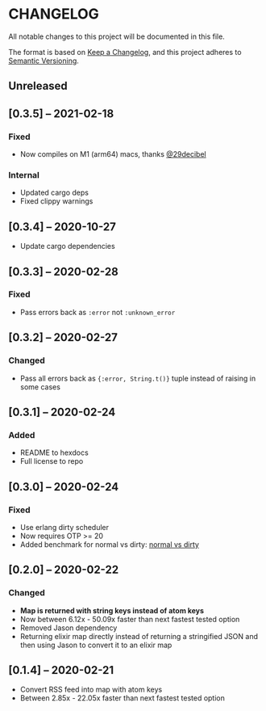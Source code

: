 # CHANGELOG

All notable changes to this project will be documented in this file.

The format is based on [Keep a Changelog](https://keepachangelog.com/en/1.0.0/),
and this project adheres to [Semantic Versioning](https://semver.org/spec/v2.0.0.html).

## Unreleased

## [0.3.5] – 2021-02-18

### Fixed

- Now compiles on M1 (arm64) macs, thanks [@29decibel](https://github.com/29decibel)

### Internal

- Updated cargo deps
- Fixed clippy warnings

## [0.3.4] – 2020-10-27

- Update cargo dependencies

## [0.3.3] – 2020-02-28

### Fixed

- Pass errors back as `:error` not `:unknown_error`

## [0.3.2] – 2020-02-27

### Changed

- Pass all errors back as `{:error, String.t()}` tuple instead of raising in some cases

## [0.3.1] – 2020-02-24

### Added

- README to hexdocs
- Full license to repo

## [0.3.0] – 2020-02-24

### Fixed

- Use erlang dirty scheduler
- Now requires OTP >= 20
- Added benchmark for normal vs dirty: [normal vs dirty](bench/output/dirty_vs_normal.md)

## [0.2.0] – 2020-02-22

### Changed

- **Map is returned with string keys instead of atom keys**
- Now between 6.12x - 50.09x faster than next fastest tested option
- Removed Jason dependency
- Returning elixir map directly instead of returning a stringified JSON and then using Jason to convert it to an elixir map

## [0.1.4] – 2020-02-21

- Convert RSS feed into map with atom keys
- Between 2.85x - 22.05x faster than next fastest tested option

